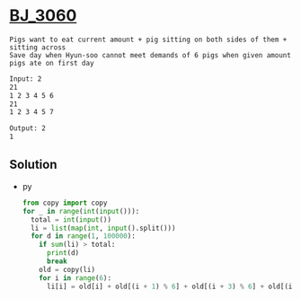 # [BJ_3060](https://acmicpc.net/problem/3060)

```en
Pigs want to eat current amount + pig sitting on both sides of them + sitting across
Save day when Hyun-soo cannot meet demands of 6 pigs when given amount pigs ate on first day
```

```txt
Input: 2
21
1 2 3 4 5 6
21
1 2 3 4 5 7

Output: 2
1
```

## Solution

* py

  ```py
  from copy import copy
  for _ in range(int(input())):
    total = int(input())
    li = list(map(int, input().split()))
    for d in range(1, 100000):
      if sum(li) > total:
        print(d)
        break
      old = copy(li)
      for i in range(6):
        li[i] = old[i] + old[(i + 1) % 6] + old[(i + 3) % 6] + old[(i + 5) % 6]
  ```
